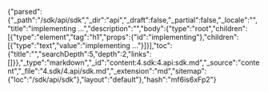 {"parsed":{"_path":"/sdk/api/sdk","_dir":"api","_draft":false,"_partial":false,"_locale":"","title":"implementing ...","description":"","body":{"type":"root","children":[{"type":"element","tag":"h1","props":{"id":"implementing"},"children":[{"type":"text","value":"implementing ..."}]}],"toc":{"title":"","searchDepth":5,"depth":2,"links":[]}},"_type":"markdown","_id":"content:4.sdk:4.api:sdk.md","_source":"content","_file":"4.sdk/4.api/sdk.md","_extension":"md","sitemap":{"loc":"/sdk/api/sdk"},"layout":"default"},"hash":"mf6is6xFp2"}